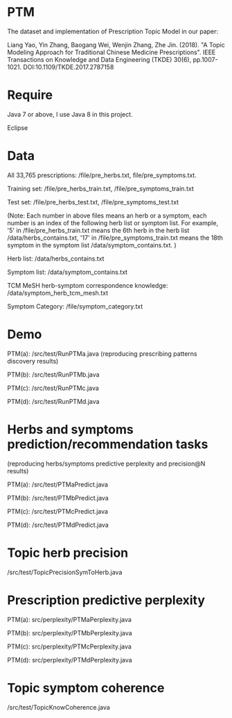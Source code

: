 # PTM

The dataset and implementation of Prescription Topic Model in our paper:

Liang Yao, Yin Zhang, Baogang Wei, Wenjin Zhang, Zhe Jin. (2018). "A Topic Modeling Approach for Traditional Chinese Medicine Prescriptions". IEEE Transactions on Knowledge and Data Engineering (TKDE) 30(6), pp.1007-1021. DOI:10.1109/TKDE.2017.2787158

# Require
Java 7 or above, I use Java 8 in this project.

Eclipse


# Data

All 33,765 prescriptions: /file/pre_herbs.txt, file/pre_symptoms.txt. 

Training set: /file/pre_herbs_train.txt, /file/pre_symptoms_train.txt

Test set: /file/pre_herbs_test.txt, /file/pre_symptoms_test.txt

(Note: Each number in above files means an herb or a symptom, each number is an index of the following herb list or symptom list. For example, '5' in /file/pre_herbs_train.txt means the 6th herb in the herb list /data/herbs_contains.txt, '17' in /file/pre_symptoms_train.txt means the 18th symptom in the symptom list /data/symptom_contains.txt. )

Herb list: /data/herbs_contains.txt

Symptom list: /data/symptom_contains.txt

TCM MeSH herb-symptom correspondence knowledge: /data/symptom_herb_tcm_mesh.txt

Symptom Category: /file/symptom_category.txt

# Demo

PTM(a): /src/test/RunPTMa.java (reproducing prescribing patterns discovery results)

PTM(b): /src/test/RunPTMb.java

PTM(c): /src/test/RunPTMc.java

PTM(d): /src/test/RunPTMd.java

# Herbs and symptoms prediction/recommendation tasks 
(reproducing herbs/symptoms predictive perplexity and precision@N results)

PTM(a): /src/test/PTMaPredict.java

PTM(b): /src/test/PTMbPredict.java

PTM(c): /src/test/PTMcPredict.java

PTM(d): /src/test/PTMdPredict.java

# Topic herb precision

/src/test/TopicPrecisionSymToHerb.java

# Prescription predictive perplexity

PTM(a): src/perplexity/PTMaPerplexity.java

PTM(b): src/perplexity/PTMbPerplexity.java

PTM(c): src/perplexity/PTMcPerplexity.java

PTM(d): src/perplexity/PTMdPerplexity.java
 
# Topic symptom coherence

/src/test/TopicKnowCoherence.java

